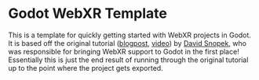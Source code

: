 # Godot WebXR Template

This is a template for quickly getting started with WebXR projects in Godot. It is based off the original tutorial ([blogpost](https://www.snopekgames.com/tutorial/2020/how-make-vr-game-webxr-godot), [video](https://www.youtube.com/watch?v=vWP7Ti2nhKE)) by [David Snopek](https://github.com/dsnopek), who was responsible for bringing WebXR support to Godot in the first place! Essentially this is just the end result of running through the original tutorial up to the point where the project gets exported.
